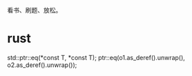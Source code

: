看书、刷题、放松。

# rust
std::ptr::eq(*const T, *const T);
ptr::eq(o1.as_deref().unwrap(), o2.as_deref().unwrap());
